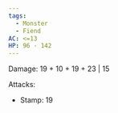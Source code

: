 ```yaml
---
tags:
  - Monster
  - Fiend
AC: <=13
HP: 96 - 142
---
```

Damage: 19 + 10 + 19 + 23 | 15

Attacks:
- Stamp: 19